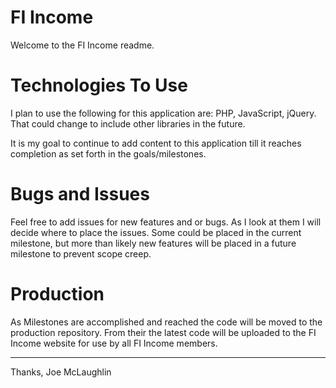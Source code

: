 FI Income
====================

Welcome to the FI Income readme.


Technologies To Use
========================
I plan to use the following for this application are: PHP, JavaScript, jQuery. That could change to include other libraries in the future.

It is my goal to continue to add content to this application till it reaches completion as set forth in the goals/milestones.


Bugs and Issues
========================
Feel free to add issues for new features and or bugs. As I look at them I will decide where to place the issues. Some could be placed in the current milestone, but more than likely new features will be placed in a future milestone to prevent scope creep.


Production
========================
As Milestones are accomplished and reached the code will be moved to the production repository. From their the latest code will be uploaded to the FI Income website for use by all FI Income members.



----------------------------------------------------
Thanks,
Joe McLaughlin
